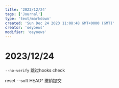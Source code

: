 ```yaml
---
title: '2023/12/24'
tags: ['Journal']
type: 'text/markdown'
created: 'Sun Dec 24 2023 11:08:48 GMT+0000 (GMT)'
creator: 'oeyoews'
modifier: 'oeyoews'
---
```


# 2023/12/24

`--no-verify` 跳过hooks check

reset --soft HEAD^ 撤销提交
